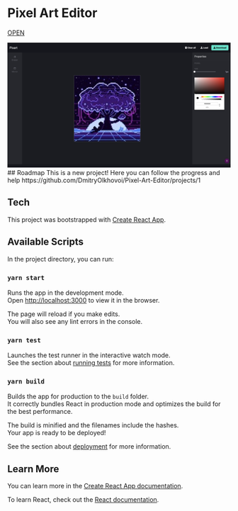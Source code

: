 # Pixel Art Editor
[OPEN](https://pixel-art-editor.vercel.app/) 

<img width="1680" alt="Screen Shot 2021-02-15 at 12 29 30 AM" src="https://raw.githubusercontent.com/DmitryOlkhovoi/Pixel-Art-Editor/master/images/preview.png">
## Roadmap
This is a new project! Here you can follow the progress and help
https://github.com/DmitryOlkhovoi/Pixel-Art-Editor/projects/1

## Tech

This project was bootstrapped with [Create React App](https://github.com/facebook/create-react-app).

## Available Scripts

In the project directory, you can run:

### `yarn start`

Runs the app in the development mode.\
Open [http://localhost:3000](http://localhost:3000) to view it in the browser.

The page will reload if you make edits.\
You will also see any lint errors in the console.

### `yarn test`

Launches the test runner in the interactive watch mode.\
See the section about [running tests](https://facebook.github.io/create-react-app/docs/running-tests) for more information.

### `yarn build`

Builds the app for production to the `build` folder.\
It correctly bundles React in production mode and optimizes the build for the best performance.

The build is minified and the filenames include the hashes.\
Your app is ready to be deployed!

See the section about [deployment](https://facebook.github.io/create-react-app/docs/deployment) for more information.

## Learn More

You can learn more in the [Create React App documentation](https://facebook.github.io/create-react-app/docs/getting-started).

To learn React, check out the [React documentation](https://reactjs.org/).
